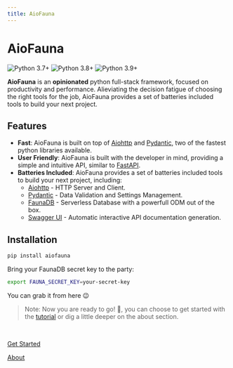 ```yaml
---
title: AioFauna
---
```


<div class="text-center">
  <Icon icon="mdi-bird" class="text-4xl text-primary -mb-2 m-auto" />
  <h1 class="text-primary">AioFauna</h1>
</div>

<div class="row start gap-4 scale-50">
<img src="https://img.shields.io/badge/Python-3.7%2B-blue.svg" alt="Python 3.7+"  >
<img src="https://img.shields.io/badge/Python-3.8%2B-blue.svg" alt="Python 3.8+"  >
<img src="https://img.shields.io/badge/Python-3.9%2B-blue.svg" alt="Python 3.9+"  >
</div>

**AioFauna** is an **opinionated** python full-stack framework, focused on productivity and performance. Alieviating the decision fatigue of choosing the right tools for the job, AioFauna provides a set of batteries included tools to build your next project.

## Features

- **Fast**: AioFauna is built on top of [Aiohttp](https://docs.aiohttp.org/en/stable/) and [Pydantic](https://pydantic-docs.helpmanual.io/), two of the fastest python libraries available.
- **User Friendly**: AioFauna is built with the developer in mind, providing a simple and intuitive API, similar to [FastAPI](https://fastapi.tiangolo.com/).
- **Batteries Included**: AioFauna provides a set of batteries included tools to build your next project, including:
  - [Aiohttp](https://docs.aiohttp.org/en/stable/) - HTTP Server and Client.
  - [Pydantic](https://pydantic-docs.helpmanual.io/) - Data Validation and Settings Management.
  - [FaunaDB](https://fauna.com/) - Serverless Database with a powerfull ODM out of the box.
  - [Swagger UI](https://swagger.io/tools/swagger-ui/) - Automatic interactive API documentation generation.

## Installation

```bash
pip install aiofauna
```

Bring your FaunaDB secret key to the party:

```bash
export FAUNA_SECRET_KEY=your-secret-key
```

You can grab it from here 😉

<DatabaseKey />

> Note: Now you are ready to go! 🚀, you can choose to get started with the <a href="/demo">tutorial</a> or dig a little deeper on the about section.

<br/>

[Get Started](/docs)

[About](/about)

<br/>
<br/>
<br/>
